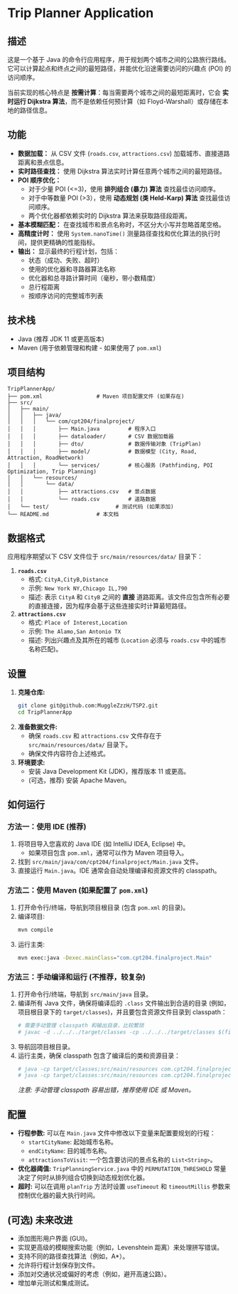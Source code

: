 # Trip Planner Application

## 描述

这是一个基于 Java 的命令行应用程序，用于规划两个城市之间的公路旅行路线。它可以计算起点和终点之间的最短路径，并能优化沿途需要访问的兴趣点 (POI) 的访问顺序。

当前实现的核心特点是 **按需计算**：每当需要两个城市之间的最短距离时，它会 **实时运行 Dijkstra 算法**，而不是依赖任何预计算（如 Floyd-Warshall）或存储在本地的路径信息。

## 功能

*   **数据加载：** 从 CSV 文件 (`roads.csv`, `attractions.csv`) 加载城市、直接道路距离和景点信息。
*   **实时路径查找：** 使用 Dijkstra 算法实时计算任意两个城市之间的最短路径。
*   **POI 顺序优化：**
    *   对于少量 POI (<=3)，使用 **排列组合 (暴力) 算法** 查找最佳访问顺序。
    *   对于中等数量 POI (>3），使用 **动态规划 (类 Held-Karp) 算法** 查找最佳访问顺序。
    *   两个优化器都依赖实时的 Dijkstra 算法来获取路径段距离。
*   **基本模糊匹配：** 在查找城市和景点名称时，不区分大小写并忽略首尾空格。
*   **高精度计时：** 使用 `System.nanoTime()` 测量路径查找和优化算法的执行时间，提供更精确的性能指标。
*   **输出：** 显示最终的行程计划，包括：
    *   状态（成功、失败、超时）
    *   使用的优化器和寻路器算法名称
    *   优化器和总寻路计算时间（毫秒，带小数精度）
    *   总行程距离
    *   按顺序访问的完整城市列表

## 技术栈

*   Java (推荐 JDK 11 或更高版本)
*   Maven (用于依赖管理和构建 - 如果使用了 `pom.xml`)

## 项目结构

```
TripPlannerApp/
├── pom.xml                 # Maven 项目配置文件 (如果存在)
├── src/
│   ├── main/
│   │   ├── java/
│   │   │   └── com/cpt204/finalproject/
│   │   │       ├── Main.java         # 程序入口
│   │   │       ├── dataloader/       # CSV 数据加载器
│   │   │       ├── dto/              # 数据传输对象 (TripPlan)
│   │   │       ├── model/            # 数据模型 (City, Road, Attraction, RoadNetwork)
│   │   │       └── services/         # 核心服务 (Pathfinding, POI Optimization, Trip Planning)
│   │   └── resources/
│   │       └── data/
│   │           ├── attractions.csv   # 景点数据
│   │           └── roads.csv         # 道路数据
│   └── test/                     # 测试代码 (如果添加)
└── README.md               # 本文档
```

## 数据格式

应用程序期望以下 CSV 文件位于 `src/main/resources/data/` 目录下：

1.  **`roads.csv`**
    *   格式: `CityA,CityB,Distance`
    *   示例: `New York NY,Chicago IL,790`
    *   描述: 表示 `CityA` 和 `CityB` 之间的 **直接** 道路距离。该文件应包含所有必要的直接连接，因为程序会基于这些连接实时计算最短路径。
2.  **`attractions.csv`**
    *   格式: `Place of Interest,Location`
    *   示例: `The Alamo,San Antonio TX`
    *   描述: 列出兴趣点及其所在的城市 (`Location` 必须与 `roads.csv` 中的城市名称匹配)。

## 设置

1.  **克隆仓库:**
    ```bash
    git clone git@github.com:MuggleZzzH/TSP2.git
    cd TripPlannerApp
    ```
2.  **准备数据文件:**
    *   确保 `roads.csv` 和 `attractions.csv` 文件存在于 `src/main/resources/data/` 目录下。
    *   确保文件内容符合上述格式。
3.  **环境要求:**
    *   安装 Java Development Kit (JDK)，推荐版本 11 或更高。
    *   (可选，推荐) 安装 Apache Maven。

## 如何运行

### 方法一：使用 IDE (推荐)

1.  将项目导入您喜欢的 Java IDE (如 IntelliJ IDEA, Eclipse) 中。
    *   如果项目包含 `pom.xml`，通常可以作为 Maven 项目导入。
2.  找到 `src/main/java/com/cpt204/finalproject/Main.java` 文件。
3.  直接运行 `Main.java`。IDE 通常会自动处理编译和资源文件的 classpath。

### 方法二：使用 Maven (如果配置了 `pom.xml`)

1.  打开命令行/终端，导航到项目根目录 (包含 `pom.xml` 的目录)。
2.  编译项目:
    ```bash
    mvn compile
    ```
3.  运行主类:
    ```bash
    mvn exec:java -Dexec.mainClass="com.cpt204.finalproject.Main"
    ```

### 方法三：手动编译和运行 (不推荐，较复杂)

1.  打开命令行/终端，导航到 `src/main/java` 目录。
2.  编译所有 Java 文件，确保将编译后的 `.class` 文件输出到合适的目录 (例如，项目根目录下的 `target/classes`)，并且要包含资源文件目录到 classpath：
    ```bash
    # 需要手动管理 classpath 和输出目录，比较繁琐
    # javac -d ../../../target/classes -cp ../../../target/classes $(find . -name "*.java")
    ```
3.  导航回项目根目录。
4.  运行主类，确保 classpath 包含了编译后的类和资源目录：
    ```bash
    # java -cp target/classes;src/main/resources com.cpt204.finalproject.Main # Windows 示例
    # java -cp target/classes:src/main/resources com.cpt204.finalproject.Main # Linux/macOS 示例
    ```
    *注意: 手动管理 classpath 容易出错，推荐使用 IDE 或 Maven。*

## 配置

*   **行程参数:** 可以在 `Main.java` 文件中修改以下变量来配置要规划的行程：
    *   `startCityName`: 起始城市名称。
    *   `endCityName`: 目的城市名称。
    *   `attractionsToVisit`: 一个包含要访问的景点名称的 `List<String>`。
*   **优化器阈值:** `TripPlanningService.java` 中的 `PERMUTATION_THRESHOLD` 常量决定了何时从排列组合切换到动态规划优化器。
*   **超时:** 可以在调用 `planTrip` 方法时设置 `useTimeout` 和 `timeoutMillis` 参数来控制优化器的最大执行时间。

## (可选) 未来改进

*   添加图形用户界面 (GUI)。
*   实现更高级的模糊搜索功能（例如，Levenshtein 距离）来处理拼写错误。
*   支持不同的路径查找算法（例如，A*）。
*   允许将行程计划保存到文件。
*   添加对交通状况或偏好的考虑（例如，避开高速公路）。
*   增加单元测试和集成测试。 

